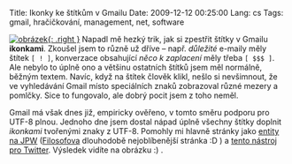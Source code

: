 Title: Ikonky ke štítkům v Gmailu
Date: 2009-12-12 00:25:00
Lang: cs
Tags: gmail, hračičkování, management, net, software

[![obrázek]({static}/images/122.jpg){: .right }]({static}/images/gmaillabels.png) Napadl mě hezký trik, jak si zpestřit štítky v Gmailu **ikonkami**. Zkoušel jsem to různě už dříve – např. *důležité* e-maily měly štítek `[ ! ]`, konverzace obsahující *něco k zaplacení* měly třeba `[ $$$ ]`. Ale nebylo to úplně ono a většinu ostatních štítků jsem měl normálně, běžným textem. Navíc, když na štítek člověk klikl, nešlo si nevšimnout, že ve vyhledávání Gmail místo speciálních znaků zobrazoval různé mezery a pomlčky. Sice to fungovalo, ale dobrý pocit jsem z toho neměl.

Gmail má však dnes již, empiricky ověřeno, v tomto směru podporu pro UTF-8 plnou. Jednoho dne jsem dostal nápad úplně všechny štítky doplnit *ikonkami* tvořenými znaky z UTF-8. Pomohly mi hlavně stránky jako [entity na JPW](http://www.jakpsatweb.cz/html/entity-vsechny.html) ([Filosofova](http://blog.filosof.biz/) dlouhodobě nejoblíbenější stránka :D ) a [tento nástroj pro Twitter](http://thenextweb.com/2008/09/16/twitterkeys-enhance-your-twitter-conversations/). Výsledek vidíte na obrázku :) .
